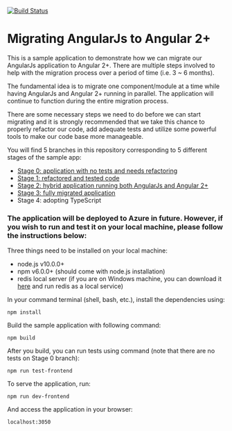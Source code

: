 [![Build Status](https://flynndev.visualstudio.com/Yi%20Test%20Project/_apis/build/status/yizhangflynn.Angularjs-Angular-Migration?branchName=azure-test)](https://flynndev.visualstudio.com/Yi%20Test%20Project/_build/latest?definitionId=62&branchName=azure-test)

# Migrating AngularJs to Angular 2+

This is a sample application to demonstrate how we can migrate our AngularJs application to Angular 2+. There are multiple steps involved to help with the migration process over a period of time (i.e. 3 ~ 6 months).

The fundamental idea is to migrate one component/module at a time while having AngularJs and Angular 2+ running in parallel. The application will continue to function during the entire migration process.

There are some necessary steps we need to do before we can start migrating and it is strongly recommended that we take this chance to properly refactor our code, add adequate tests and utilize some powerful tools to make our code base more manageable.

You will find 5 branches in this repository corresponding to 5 different stages of the sample app:

* [Stage 0: application with no tests and needs refactoring][Stage 0]
* [Stage 1: refactored and tested code][Stage 1]
* [Stage 2: hybrid application running both AngularJs and Angular 2+][Stage 2]
* [Stage 3: fully migrated application][Stage 3]
* Stage 4: adopting TypeScript

[Stage 0]: https://github.com/yizhangflynn/Angularjs-Angular-Migration/tree/Stage-0-application-with-no-tests-and-needs-refactoring
[Stage 1]: https://github.com/yizhangflynn/Angularjs-Angular-Migration/tree/Stage-1-refactored-and-tested-code
[Stage 2]: https://github.com/yizhangflynn/Angularjs-Angular-Migration/tree/Stage-2-hybrid-application-running-both-AngularJs-and-Angular-2+
[Stage 3]: https://github.com/yizhangflynn/Angularjs-Angular-Migration/tree/Stage-3-migration-strategies-and-fully-migrated-application

### The application will be deployed to Azure in future. However, if you wish to run and test it on your local machine, please follow the instructions below:

Three things need to be installed on your local machine:
* node.js v10.0.0+
* npm v6.0.0+ (should come with node.js installation)
* redis local server (if you are on Windows machine, you can download it [here](https://github.com/MicrosoftArchive/redis/releases) and run redis as a local service)

In your command terminal (shell, bash, etc.), install the dependencies using:
```
npm install
```
Build the sample application with following command:
```
npm build
```
After you build, you can run tests using command (note that there are no tests on Stage 0 branch):
```
npm run test-frontend
```
To serve the application, run:
```
npm run dev-frontend
```
And access the application in your browser:
```
localhost:3050
```
